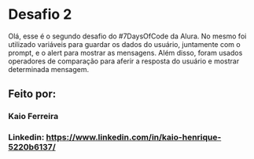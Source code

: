 # Desafio 2
Olá, esse é o segundo desafio do #7DaysOfCode da Alura. No mesmo foi utilizado variáveis para guardar os dados do usuário, juntamente com o prompt, e o alert para mostrar as mensagens. Além disso, foram usados operadores de comparação para aferir a resposta do usuário e mostrar determinada mensagem.

## Feito por:

### Kaio Ferreira

### Linkedin: https://www.linkedin.com/in/kaio-henrique-5220b6137/
